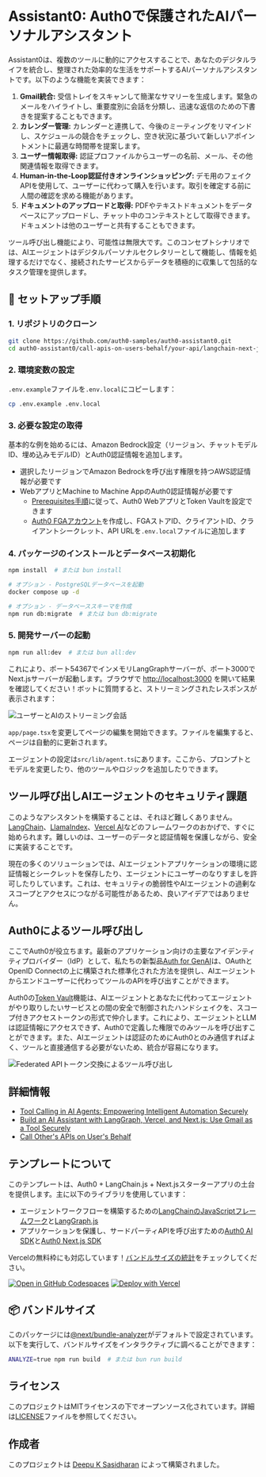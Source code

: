 # Assistant0: Auth0で保護されたAIパーソナルアシスタント

Assistant0は、複数のツールに動的にアクセスすることで、あなたのデジタルライフを統合し、整理された効率的な生活をサポートするAIパーソナルアシスタントです。以下のような機能を実装できます：

1. **Gmail統合:** 受信トレイをスキャンして簡潔なサマリーを生成します。緊急のメールをハイライトし、重要度別に会話を分類し、迅速な返信のための下書きを提案することもできます。
2. **カレンダー管理:** カレンダーと連携して、今後のミーティングをリマインドし、スケジュールの競合をチェックし、空き状況に基づいて新しいアポイントメントに最適な時間帯を提案します。
3. **ユーザー情報取得:** 認証プロファイルからユーザーの名前、メール、その他関連情報を取得できます。
4. **Human-in-the-Loop認証付きオンラインショッピング:** デモ用のフェイクAPIを使用して、ユーザーに代わって購入を行います。取引を確定する前に人間の確認を求める機能があります。
5. **ドキュメントのアップロードと取得:** PDFやテキストドキュメントをデータベースにアップロードし、チャット中のコンテキストとして取得できます。ドキュメントは他のユーザーと共有することもできます。

ツール呼び出し機能により、可能性は無限大です。このコンセプトシナリオでは、AIエージェントはデジタルパーソナルセクレタリーとして機能し、情報を処理するだけでなく、接続されたサービスからデータを積極的に収集して包括的なタスク管理を提供します。

## 🚀 セットアップ手順

### 1. リポジトリのクローン

```bash
git clone https://github.com/auth0-samples/auth0-assistant0.git
cd auth0-assistant0/call-apis-on-users-behalf/your-api/langchain-next-js
```

### 2. 環境変数の設定

`.env.example`ファイルを`.env.local`にコピーします：

```bash
cp .env.example .env.local
```

### 3. 必要な設定の取得

基本的な例を始めるには、Amazon Bedrock設定（リージョン、チャットモデルID、埋め込みモデルID）とAuth0認証情報を追加します。

- 選択したリージョンでAmazon Bedrockを呼び出す権限を持つAWS認証情報が必要です
- WebアプリとMachine to Machine AppのAuth0認証情報が必要です
  - [Prerequisites手順](https://auth0.com/ai/docs/call-others-apis-on-users-behalf)に従って、Auth0 WebアプリとToken Vaultを設定できます
  - [Auth0 FGAアカウント](https://dashboard.fga.dev)を作成し、FGAストアID、クライアントID、クライアントシークレット、API URLを`.env.local`ファイルに追加します

### 4. パッケージのインストールとデータベース初期化

```bash
npm install  # または bun install

# オプション - PostgreSQLデータベースを起動
docker compose up -d

# オプション - データベーススキーマを作成
npm run db:migrate  # または bun db:migrate
```

### 5. 開発サーバーの起動

```bash
npm run all:dev  # または bun all:dev
```

これにより、ポート54367でインメモリLangGraphサーバーが、ポート3000でNext.jsサーバーが起動します。ブラウザで [http://localhost:3000](http://localhost:3000) を開いて結果を確認してください！ボットに質問すると、ストリーミングされたレスポンスが表示されます：

![ユーザーとAIのストリーミング会話](./public/images/home-page.png)

`app/page.tsx`を変更してページの編集を開始できます。ファイルを編集すると、ページは自動的に更新されます。

エージェントの設定は`src/lib/agent.ts`にあります。ここから、プロンプトとモデルを変更したり、他のツールやロジックを追加したりできます。

## ツール呼び出しAIエージェントのセキュリティ課題

このようなアシスタントを構築することは、それほど難しくありません。[LangChain](https://www.langchain.com/)、[LlamaIndex](https://www.llamaindex.ai/)、[Vercel AI](https://vercel.com/ai)などのフレームワークのおかげで、すぐに始められます。難しいのは、ユーザーのデータと認証情報を保護しながら、安全に実装することです。

現在の多くのソリューションでは、AIエージェントアプリケーションの環境に認証情報とシークレットを保存したり、エージェントにユーザーのなりすましを許可したりしています。これは、セキュリティの脆弱性やAIエージェントの過剰なスコープとアクセスにつながる可能性があるため、良いアイデアではありません。

## Auth0によるツール呼び出し

ここでAuth0が役立ちます。最新のアプリケーション向けの主要なアイデンティティプロバイダー（IdP）として、私たちの新製品[Auth for GenAI](https://a0.to/ai-content)は、OAuthとOpenID Connectの上に構築された標準化された方法を提供し、AIエージェントからエンドユーザーに代わってツールのAPIを呼び出すことができます。

Auth0の[Token Vault](https://auth0.com/docs/secure/tokens/token-vault)機能は、AIエージェントとあなたに代わってエージェントがやり取りしたいサービスとの間の安全で制御されたハンドシェイクを、スコープ付きアクセストークンの形式で仲介します。これにより、エージェントとLLMは認証情報にアクセスできず、Auth0で定義した権限でのみツールを呼び出すことができます。また、AIエージェントは認証のためにAuth0とのみ通信すればよく、ツールと直接通信する必要がないため、統合が容易になります。

![Federated APIトークン交換によるツール呼び出し](https://images.ctfassets.net/23aumh6u8s0i/1gY1jvDgZHSfRloc4qVumu/d44bb7102c1e858e5ac64dea324478fe/tool-calling-with-federated-api-token-exchange.jpg)

## 詳細情報

- [Tool Calling in AI Agents: Empowering Intelligent Automation Securely](https://auth0.com/blog/genai-tool-calling-intro/)
- [Build an AI Assistant with LangGraph, Vercel, and Next.js: Use Gmail as a Tool Securely](https://auth0.com/blog/genai-tool-calling-build-agent-that-calls-gmail-securely-with-langgraph-vercelai-nextjs/)
- [Call Other's APIs on User's Behalf](https://auth0.com/ai/docs/call-others-apis-on-users-behalf)

## テンプレートについて

このテンプレートは、Auth0 + LangChain.js + Next.jsスターターアプリの土台を提供します。主に以下のライブラリを使用しています：

- エージェントワークフローを構築するための[LangChainのJavaScriptフレームワーク](https://js.langchain.com/docs/introduction/)と[LangGraph.js](https://langchain-ai.github.io/langgraphjs/)
- アプリケーションを保護し、サードパーティAPIを呼び出すための[Auth0 AI SDK](https://github.com/auth0-lab/auth0-ai-js)と[Auth0 Next.js SDK](https://github.com/auth0/nextjs-auth0)

Vercelの無料枠にも対応しています！[バンドルサイズの統計](#-バンドルサイズ)をチェックしてください。

[![Open in GitHub Codespaces](https://github.com/codespaces/badge.svg)](https://codespaces.new/oktadev/auth0-assistant0)
[![Deploy with Vercel](https://vercel.com/button)](https://vercel.com/new/clone?repository-url=https%3A%2F%2Fgithub.com%2Foktadev%2Fauth0-assistant0)

## 📦 バンドルサイズ

このパッケージには[@next/bundle-analyzer](https://www.npmjs.com/package/@next/bundle-analyzer)がデフォルトで設定されています。以下を実行して、バンドルサイズをインタラクティブに調べることができます：

```bash
ANALYZE=true npm run build  # または bun run build
```

## ライセンス

このプロジェクトはMITライセンスの下でオープンソース化されています。詳細は[LICENSE](LICENSE)ファイルを参照してください。

## 作成者

このプロジェクトは [Deepu K Sasidharan](https://github.com/deepu105) によって構築されました。
